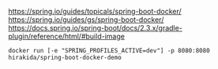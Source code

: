 https://spring.io/guides/topicals/spring-boot-docker/  
https://spring.io/guides/gs/spring-boot-docker/  
https://docs.spring.io/spring-boot/docs/2.3.x/gradle-plugin/reference/html/#build-image  

```
docker run [-e "SPRING_PROFILES_ACTIVE=dev"] -p 8080:8080 hirakida/spring-boot-docker-demo
```
